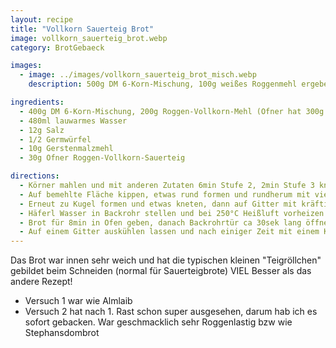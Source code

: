 ```yaml
---
layout: recipe
title: "Vollkorn Sauerteig Brot"
image: vollkorn_sauerteig_brot.webp
category: BrotGebaeck

images:
  - image: ../images/vollkorn_sauerteig_brot_misch.webp
    description: 500g DM 6-Korn-Mischung, 100g weißes Roggenmehl ergeben ähnliches Brot wie Almlaib. Durch den fehlenden Gährkorb ist es bei den 45min Rasten zwar etwas flach geworden, aber es hat nicht gestört

ingredients:
  - 400g DM 6-Korn-Mischung, 200g Roggen-Vollkorn-Mehl (Ofner hat 300g RoggenVK 300g DinkelVK)
  - 480ml lauwarmes Wasser
  - 12g Salz
  - 1/2 Germwürfel
  - 10g Gerstenmalzmehl
  - 30g Ofner Roggen-Vollkorn-Sauerteig

directions:
  - Körner mahlen und mit anderen Zutaten 6min Stufe 2, 2min Stufe 3 kneten (zwischendurch Teig mit Teigkarte in die Mitte putzen)
  - Auf bemehlte Fläche kippen, etwas rund formen und rundherum mit viel Mehl bedecken. Küchentuch darauf geben und 30min rasten lassen. (Wenn es schnell gehen soll gleich auf Backpapier und Gitter rasten lassen (eher 45 statt 30min), dann ins vorgeheizte Backrohr geben)
  - Erneut zu Kugel formen und etwas kneten, dann auf Gitter mit kräftig bemehltem Backpapier geben, oben bemehlen und nochmal 45min mit Küchentuch zugedeckt gehen lassen
  - Häferl Wasser in Backrohr stellen und bei 250°C Heißluft vorheizen.
  - Brot für 8min in Ofen geben, danach Backrohrtür ca 30sek lang öffnen und Dampf entweichen lassen und noch 40min bei 180°C weiterbacken.
  - Auf einem Gitter auskühlen lassen und nach einiger Zeit mit einem Küchentuch abdecken damit die Rinde nicht zu hart ist (vermutlich hilft das)
---
```


Das Brot war innen sehr weich und hat die typischen kleinen "Teigröllchen" gebildet beim Schneiden (normal für Sauerteigbrote)
VIEL Besser als das andere Rezept!

- Versuch 1 war wie Almlaib
- Versuch 2 hat nach 1. Rast schon super ausgesehen, darum hab ich es sofort gebacken. War geschmacklich sehr Roggenlastig bzw wie Stephansdombrot